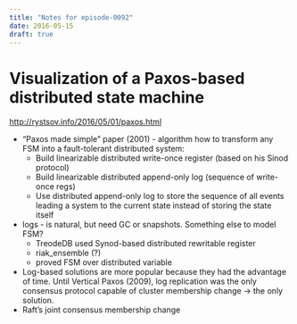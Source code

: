 ```yaml
---
title: "Notes for episode-0092"
date: 2016-05-15
draft: true
---
```


# Visualization of a Paxos-based distributed state machine 
http://rystsov.info/2016/05/01/paxos.html

- “Paxos made simple” paper (2001) - algorithm how to transform any FSM into a fault-tolerant distributed system:
    - Build linearizable distributed write-once register (based on his Sinod protocol)
    - Build linearizable distributed append-only log (sequence of write-once regs)
    - Use distributed append-only log to store the sequence of all events leading a system to the current state instead of storing the state itself
- logs - is natural, but need GC or snapshots. Something else to model FSM?
    - TreodeDB used Synod-based distributed rewritable register
    - riak_ensemble (?)
    - proved FSM over distributed variable
- Log-based solutions are more popular because they had the advantage of time. Until Vertical Paxos (2009), log replication was the only consensus protocol capable of cluster membership change -> the only solution.
- Raft’s joint consensus membership change
